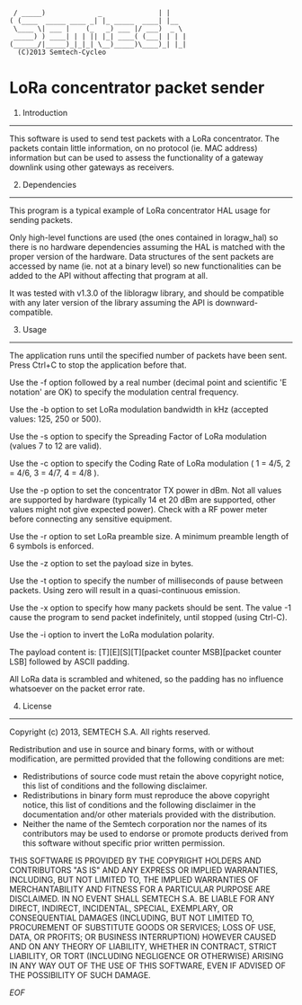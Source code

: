 	 / _____)             _              | |    
	( (____  _____ ____ _| |_ _____  ____| |__  
	 \____ \| ___ |    (_   _) ___ |/ ___)  _ \ 
	 _____) ) ____| | | || |_| ____( (___| | | |
	(______/|_____)_|_|_| \__)_____)\____)_| |_|
	  (C)2013 Semtech-Cycleo

LoRa concentrator packet sender
================================

1. Introduction
----------------

This software is used to send test packets with a LoRa concentrator. The packets
contain little information, on no protocol (ie. MAC address) information but
can be used to assess the functionality of a gateway downlink using other
gateways as receivers.

2. Dependencies
----------------

This program is a typical example of LoRa concentrator HAL usage for sending
packets.

Only high-level functions are used (the ones contained in loragw_hal) so there
is no hardware dependencies assuming the HAL is matched with the proper version
of the hardware.
Data structures of the sent packets are accessed by name (ie. not at a
binary level) so new functionalities can be added to the API without affecting
that program at all.

It was tested with v1.3.0 of the libloragw library, and should be compatible
with any later version of the library assuming the API is downward-compatible.

3. Usage
---------

The application runs until the specified number of packets have been sent.
Press Ctrl+C to stop the application before that.

Use the -f option followed by a real number (decimal point and scientific
'E notation' are OK) to specify the modulation central frequency.

Use the -b option to set LoRa modulation bandwidth in kHz (accepted values: 125,
250 or 500).

Use the -s option to specify the Spreading Factor of LoRa modulation (values 7
to 12 are valid).

Use the -c option to specify the Coding Rate of LoRa modulation ( 1 = 4/5, 2 =
4/6, 3 = 4/7, 4 = 4/8 ).

Use the -p option to set the concentrator TX power in dBm. Not all values are
supported by hardware (typically 14 et 20 dBm are supported, other values might
not give expected power). Check with a RF power meter before connecting any
sensitive equipment.

Use the -r option to set LoRa preamble size. A minimum preamble length of 6
symbols is enforced.

Use the -z option to set the payload size in bytes.

Use the -t option to specify the number of milliseconds of pause between
packets. Using zero will result in a quasi-continuous emission.

Use the -x option to specify how many packets should be sent. The value -1 cause
the program to send packet indefinitely, until stopped (using Ctrl-C).

Use the -i option to invert the LoRa modulation polarity.

The payload content is:
[T][E][S][T][packet counter MSB][packet counter LSB] followed by ASCII padding.

All LoRa data is scrambled and whitened, so the padding has no influence
whatsoever on the packet error rate.

4. License
-----------

Copyright (c) 2013, SEMTECH S.A.
All rights reserved.

Redistribution and use in source and binary forms, with or without
modification, are permitted provided that the following conditions are met:

* Redistributions of source code must retain the above copyright
  notice, this list of conditions and the following disclaimer.
* Redistributions in binary form must reproduce the above copyright
  notice, this list of conditions and the following disclaimer in the
  documentation and/or other materials provided with the distribution.
* Neither the name of the Semtech corporation nor the
  names of its contributors may be used to endorse or promote products
  derived from this software without specific prior written permission.

THIS SOFTWARE IS PROVIDED BY THE COPYRIGHT HOLDERS AND CONTRIBUTORS "AS IS" AND
ANY EXPRESS OR IMPLIED WARRANTIES, INCLUDING, BUT NOT LIMITED TO, THE IMPLIED
WARRANTIES OF MERCHANTABILITY AND FITNESS FOR A PARTICULAR PURPOSE ARE
DISCLAIMED. IN NO EVENT SHALL SEMTECH S.A. BE LIABLE FOR ANY
DIRECT, INDIRECT, INCIDENTAL, SPECIAL, EXEMPLARY, OR CONSEQUENTIAL DAMAGES
(INCLUDING, BUT NOT LIMITED TO, PROCUREMENT OF SUBSTITUTE GOODS OR SERVICES;
LOSS OF USE, DATA, OR PROFITS; OR BUSINESS INTERRUPTION) HOWEVER CAUSED AND
ON ANY THEORY OF LIABILITY, WHETHER IN CONTRACT, STRICT LIABILITY, OR TORT
(INCLUDING NEGLIGENCE OR OTHERWISE) ARISING IN ANY WAY OUT OF THE USE OF THIS
SOFTWARE, EVEN IF ADVISED OF THE POSSIBILITY OF SUCH DAMAGE.

*EOF*